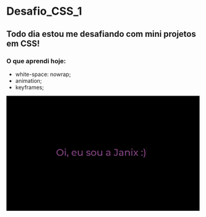 # Desafio_CSS_1

## Todo dia estou me desafiando com mini projetos em CSS!

### O que aprendi hoje:

- white-space: nowrap; 
- animation;
- keyframes;

![Imagem em gif da digitação feita em CSS](https://github.com/jana-dev/Desafio_CSS_1/blob/master/css1.gif)
